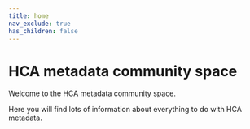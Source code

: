 ```yaml
---
title: home
nav_exclude: true
has_children: false
---
```


# HCA metadata community space

Welcome to the HCA metadata community space.

Here you will find lots of information about everything to do with HCA metadata.

